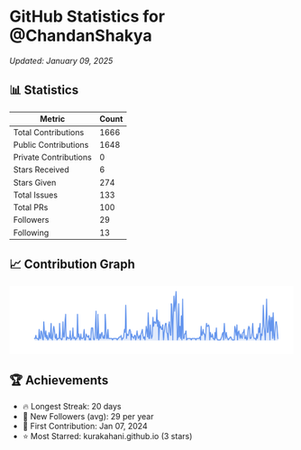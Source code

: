 # GitHub Statistics for @ChandanShakya
*Updated: January 09, 2025*

## 📊 Statistics
| Metric | Count |
|--------|--------|
| Total Contributions | 1666 |
| Public Contributions | 1648 |
| Private Contributions | 0 |
| Stars Received | 6 |
| Stars Given | 274 |
| Total Issues | 133 |
| Total PRs | 100 |
| Followers | 29 |
| Following | 13 |

## 📈 Contribution Graph

![Contribution Graph](./contribution_graph.png)

## 🏆 Achievements

- 🔥 Longest Streak: 20 days
- 👥 New Followers (avg): 29 per year
- 📅 First Contribution: Jan 07, 2024
- ⭐ Most Starred: kurakahani.github.io (3 stars)
